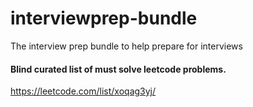 # interviewprep-bundle
The interview prep bundle to help prepare for interviews

#### Blind curated list of must solve leetcode problems.

https://leetcode.com/list/xoqag3yj/

